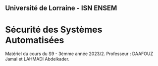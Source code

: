 ## Université de Lorraine - ISN ENSEM
# Sécurité des Systèmes Automatisées

Matériel du cours du S9 - 3èmme année 2023/2. Professeur : DAAFOUZ Jamal et LAHMADI Abdelkader.

